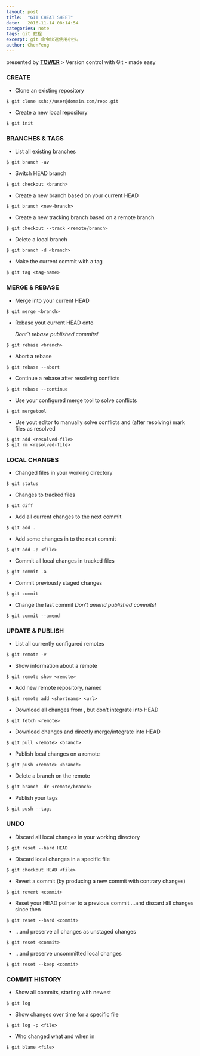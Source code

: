 ```yaml
---
layout: post
title:  "GIT CHEAT SHEET"
date:   2016-11-14 08:14:54
categories: note
tags: git 教程
excerpt: git 命令快速使用小抄。
author: ChenFeng
---
```


presented by **[TOWER](https://www.git-tower.com/)** > Version control with Git - made easy

### CREATE

- Clone an existing repository
```git
$ git clone ssh://user@domain.com/repo.git
```

- Create a new local repository
```git
$ git init
```

### BRANCHES & TAGS

- List all existing branches
```git
$ git branch -av
```

- Switch HEAD branch
```git
$ git checkout <branch>
```

- Create a new branch based on your current HEAD
```git
$ git branch <new-branch>
```

- Create a new tracking branch based on a remote branch
```git
$ git checkout --track <remote/branch>
```

- Delete a local branch
```git
$ git branch -d <branch>
```

- Make the current commit with a tag
```git
$ git tag <tag-name>
```


### MERGE & REBASE

- Merge <branch> into your current HEAD
```git
$ git merge <branch>
```

- Rebase yout current HEAD onto <branch>

	*Dont`t rebase published commits!*
```git
$ git rebase <branch>
```

- Abort a rebase
```git
$ git rebase --abort
```

- Continue a rebase after resolving conflicts
```git
$ git rebase --continue
```

- Use your configured merge tool to solve conflicts
```git
$ git mergetool
```

- Use yout editor to manually solve conflicts and (after resolving) mark files as resolved
```git
$ git add <resolved-file>
$ git rm <resolved-file>
```


### LOCAL CHANGES

- Changed files in your working directory
```git
$ git status
```

- Changes to tracked files
```git
$ git diff
```

- Add all current changes to the next commit
```git
$ git add .
```

- Add some changes in <file> to the next commit
```git
$ git add -p <file>
```

- Commit all local changes in tracked files
```git
$ git commit -a
```

- Commit previously staged changes
```git
$ git commit
```

- Change the last commit 
	*Don‘t amend published commits!*
```git
$ git commit --amend
```

### UPDATE & PUBLISH

- List all currently configured remotes
```git
$ git remote -v
```

- Show information about a remote
```git
$ git remote show <remote>
```

- Add new remote repository, named <remote>
```git
$ git remote add <shortname> <url>
```

- Download all changes from <remote>, but don‘t integrate into HEAD
```git
$ git fetch <remote>
```

- Download changes and directly merge/integrate into HEAD
```git
$ git pull <remote> <branch>
```

- Publish local changes on a remote
```git
$ git push <remote> <branch>
```

- Delete a branch on the remote
```git
$ git branch -dr <remote/branch>
```

- Publish your tags
```git
$ git push --tags
```

### UNDO

- Discard all local changes in your working directory
```git
$ git reset --hard HEAD
```

- Discard local changes in a specific file
```git
$ git checkout HEAD <file>
```

- Revert a commit (by producing a new commit with contrary changes)
```git
$ git revert <commit>
```

- Reset your HEAD pointer to a previous commit ...and discard all changes since then
```git
$ git reset --hard <commit>
```

- ...and preserve all changes as unstaged changes
```git
$ git reset <commit>
```

- ...and preserve uncommitted local changes
```git
$ git reset --keep <commit>
```

### COMMIT HISTORY

- Show all commits, starting with newest
```git
$ git log
```

- Show changes over time for a specific file
```git
$ git log -p <file>
```

- Who changed what and when in <file>
```git
$ git blame <file>
```




